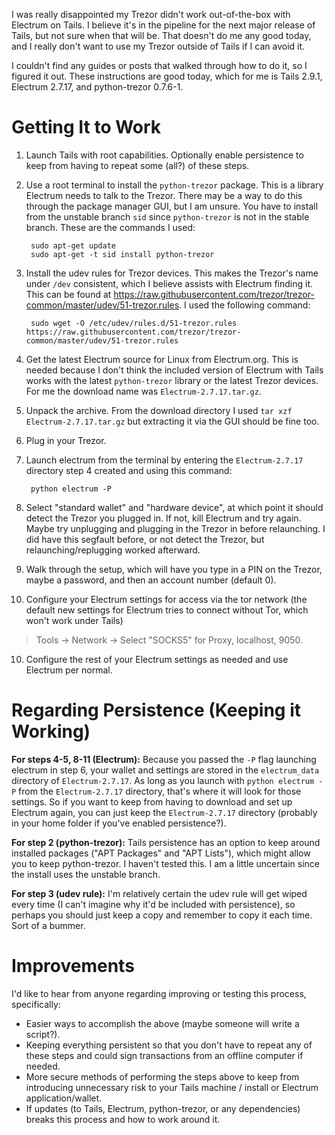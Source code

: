 I was really disappointed my Trezor didn't work out-of-the-box with Electrum on Tails. I believe it's in the pipeline for the next major release of Tails, but not sure when that will be. That doesn't do me any good today, and I really don't want to use my Trezor outside of Tails if I can avoid it.

I couldn't find any guides or posts that walked through how to do it, so I figured it out. These instructions are good today, which for me is Tails 2.9.1, Electrum 2.7.17, and python-trezor 0.7.6-1.

# Getting It to Work
1. Launch Tails with root capabilities. Optionally enable persistence to keep from having to repeat some (all?) of these steps.
2. Use a root terminal to install the `python-trezor` package. This is a library Electrum needs to talk to the Trezor. There may be a way to do this through the package manager GUI, but I am unsure. You have to install from the unstable branch `sid` since `python-trezor` is not in the stable branch. These are the commands I used:

        sudo apt-get update
        sudo apt-get -t sid install python-trezor

3. Install the udev rules for Trezor devices. This makes the Trezor's name under `/dev` consistent, which I believe assists with Electrum finding it. This can be found at https://raw.githubusercontent.com/trezor/trezor-common/master/udev/51-trezor.rules. I used the following command:
    
        sudo wget -O /etc/udev/rules.d/51-trezor.rules https://raw.githubusercontent.com/trezor/trezor-common/master/udev/51-trezor.rules

3. Get the latest Electrum source for Linux from Electrum.org. This is needed because I don't think the included version of Electrum with Tails works with the latest `python-trezor` library or the latest Trezor devices. For me the download name was `Electrum-2.7.17.tar.gz`.
4. Unpack the archive. From the download directory I used `tar xzf Electrum-2.7.17.tar.gz` but extracting it via the GUI should be fine too.
5. Plug in your Trezor.
6. Launch electrum from the terminal by entering the `Electrum-2.7.17` directory step 4 created and using this command:

        python electrum -P

7. Select "standard wallet" and "hardware device", at which point it should detect the Trezor you plugged in. If not, kill Electrum and try again. Maybe try unplugging and plugging in the Trezor in before relaunching. I did have this segfault before, or not detect the Trezor, but relaunching/replugging worked afterward.
8. Walk through the setup, which will have you type in a PIN on the Trezor, maybe a password, and then an account number (default 0).
9. Configure your Electrum settings for access via the tor network (the default new settings for Electrum tries to connect without Tor, which won't work under Tails)

  > Tools -> Network -> Select "SOCKS5" for Proxy, localhost, 9050.

10. Configure the rest of your Electrum settings as needed and use Electrum per normal.

# Regarding Persistence (Keeping it Working)
**For steps 4-5, 8-11 (Electrum):** Because you passed the `-P` flag launching electrum in step 6, your wallet and settings are stored in the `electrum_data` directory of `Electrum-2.7.17`. As long as you launch with `python electrum -P` from the `Electrum-2.7.17` directory, that's where it will look for those settings. So if you want to keep from having to download and set up Electrum again, you can just keep the `Electrum-2.7.17` directory (probably in your home folder if you've enabled persistence?).

**For step 2 (python-trezor):** Tails persistence has an option to keep around installed packages ("APT Packages" and "APT Lists"), which might allow you to keep python-trezor. I haven't tested this. I am a little uncertain since the install uses the unstable branch.

**For step 3 (udev rule):** I'm relatively certain the udev rule will get wiped every time (I can't imagine why it'd be included with persistence), so perhaps you should just keep a copy and remember to copy it each time. Sort of a bummer.

# Improvements
I'd like to hear from anyone regarding improving or testing this process, specifically:

 - Easier ways to accomplish the above (maybe someone will write a script?).
 - Keeping everything persistent so that you don't have to repeat any of these steps and could sign transactions from an offline computer if needed.
 - More secure methods of performing the steps above to keep from introducing unnecessary risk to your Tails machine / install or Electrum application/wallet.
 - If updates (to Tails, Electrum, python-trezor, or any dependencies) breaks this process and how to work around it.
